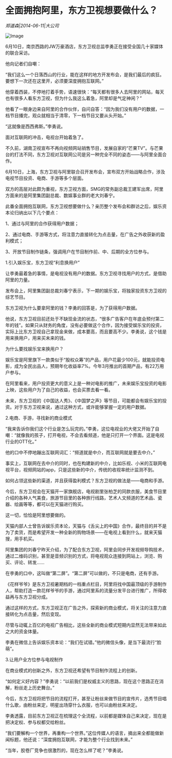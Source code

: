 # ​全面拥抱阿里，东方卫视想要做什么？

*郑道森|2014-06-11|大公司*

![Image](http://static.ylzbl.com/uploads/ueditor/php/upload/image/20180307/1520409885107542.jpeg)

6月10日，南京西路的JW万豪酒店，东方卫视总监李勇正在接受全国几十家媒体的联合采访。

他向记者们自嘲：

“我们这么一个日落西山的行业，能在这样的地方开发布会，是我们最后的疯狂。要想下一次还在这里开，必须要深度拥抱互联网。”

他穿着西装，不停地打着手势，语速很快：“每天都有很多人去阿里的网站，每天也有很多人看东方卫视，但为什么我这么着急，阿里却是气定神闲？”

他看了一眼身边来自阿里的合作伙伴，自问自答：“因为我们没有用户的数据，一档节目播完，观众就相当于清零，下一档节目又要从头开始。”

“这就像是西西弗斯。”李勇说。

面对互联网的冲击，电视台开始着急了。

不久前，湖南卫视宣布不再向视频网站销售节目，发展自家的“芒果TV”。与芒果台的打法不同，东方卫视对互联网公司是另一种完全不同的姿态——与阿里全面合作。

6月10日，上海，东方卫视与阿里联合召开发布会，宣布双方开始战略合作，涉及电视节目投资、电商、手游等多个层面。

双方的高层对此颇为重视，东方卫视方面，SMG的常务副总裁王建军出席，阿里方面来的是阿里集团副总裁、数娱事业群的老大刘春宁。

此番全面拥抱互联网，东方卫视想要做什么？亲历整个发布会和群访之后，娱乐资本论归纳出以下几个要点：

1、通过与阿里的合作获得用户数据；

2、通过电商、手游等方式，将注意力直接转化为点击量，在广告之外收获新的盈利模式；

3、开放节目制作链条，强调用户在节目制作前、中、后期的全方位参与。

1.引入娱乐宝，东方卫视“利息换用户”

让李勇最着急的事情，是电视没有用户的数据。东方卫视寻找用户的方式，是借助阿里的力量。

发布会上，阿里集团副总裁刘春宁表示，下一期的娱乐宝，将独家投资东方卫视的综艺节目。

东方卫视为什么要拿阿里的钱？李勇的回答是，为了获得用户数据。

他说，东方卫视目前还处于不缺现金流的状态，“很多广告客户在年底会预付第二年的钱”。如果只从财务的角度，没有必要做这个合作，因为接受娱乐宝的投资，实际上比东方卫视自己拿现金来做，成本要高，而且要高不少。李勇说，这个钱是用来换用户，用来买未来的钱。

为什么要找娱乐宝来换用户？

娱乐宝是阿里旗下一款类似于“股权众筹”的产品，用户花最少100元，就能投资电影，成为全民出品人，预期年化收益率7%。今年3月推出的首期产品，有22万用户参与。

在阿里看来，用户投资更大的意义上是一种对电影的推广，未来娱乐宝投资的电影上映，这些用户为了自己的收益，也会买票去看一看。

未来，东方卫视的《中国达人秀》、《中国梦之声》等节目，可能都会有娱乐宝的投资。对于东方卫视来说，通过这种方式，或许能够掌握一定的用户数据。

2.电商、手游，寻找新的商业模式

“我来告诉你我们这个行业是怎么玩完的。”李勇，这位电视业的大佬又开始了自嘲：“就像我的孩子，打开电视，不会去看频道，他是只打开一个界面。这是电视行业的OTT化。”

他的口中不停地蹦出互联网词汇：“频道就是中介，而互联网就是要去中介。”

事实上，互联网在去中介的同时，也在构建新的中介，比如乐视、小米的互联网电视平台，视频网站的app，只是这些新的中介，传统的收视率统计监测不到。

如何占领这些新的渠道，并且获得盈利模式？东方卫视的做法是——电商和手游。

今后，东方卫视会在天猫开一家旗舰店，电视剧里张柏芝的同款衣服，美食节目里介绍的各种人气美食，旅游节目里的各种旅行线路，艺术人文频道的艺术品、瓷器、绘画等等，都可以在天猫进行购买。

这一切，恰恰是阿里想要做的。

天猫内部人士曾告诉娱乐资本论，天猫与《舌尖上的中国》合作，最终目的并不是为了卖货，而是希望开发一种全新的购物场景——在电视上看到什么，就来天猫搜，用手机买。

阿里集团的刘春宁昨天介绍，为了配合东方卫视，阿里会同步开发视频导购技术，通过二维码识别，甚至是音频识别的方式，将电视观众连接到网站上，浏览、购买、评论、转发……

在李勇的口中，这叫做“第二屏”。“第二屏”可以做的，不只是电商，还有手游。

《花样爷爷》是东方卫视暑期档的一档重点栏目，阿里将找中国最顶级的手游制作人，帮助打造一款花样爷爷的手游，通过阿里系的流量分发平台进行推广，所得收益再与东方卫视分成。

通过这样的方式，东方卫视正在广告之外，探索新的商业模式，将关注的注意力直接转化为点击量，然后变现。

尽管与动辄上百亿的电视广告相比，这些全新的商业模式短期内显然无法带来如此之大的资金体量。

李勇在微信上告诉娱乐资本论：“我们在试错。”他的微信头像，是当下最流行“脸萌”。

3.让用户全方位参与电视制作

在商业模式的创新之外，东方卫视还希望有节目制作流程上的创新。

“如何定义好内容？”李勇说：“以前我们是权威主义的思路，现在这个思路正在消解，粉丝走上历史舞台。”

今后，东方卫视将把节目的流程打开，甚至让粉丝来做节目的宣传片，选秀节目唱什么歌，由粉丝来定，明星出场穿什么衣服，也可以由粉丝来决定。

李勇透露，目前东方卫视正在梳理这个全流程，以前都是媒体自己来决定，现在是把决定权、参与权都交给粉丝。

“我们要解构一个世界，再重构一个世界。”这位传媒人的语言，摘出来全都能做新闻标题，他还说：“深度拥抱互联网，才能为整个行业找到未来。”

“当年，胶卷厂竞争也很激烈的，现在怎么样了呢？”李勇说。


